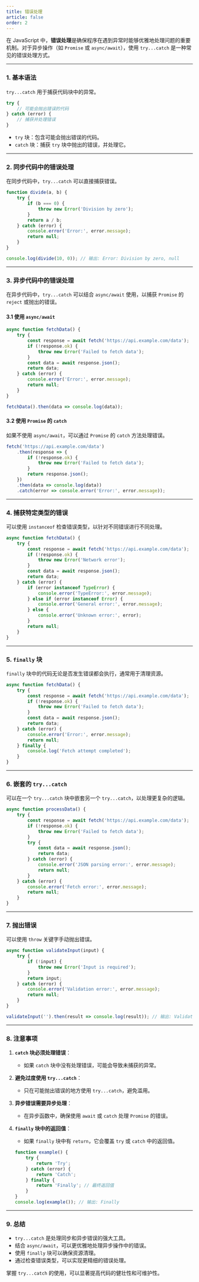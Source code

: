 ```yaml
---
title: 错误处理
article: false
order: 2
---
```

在 JavaScript 中，**错误处理**是确保程序在遇到异常时能够优雅地处理问题的重要机制。对于异步操作（如 `Promise` 或 `async/await`），使用 `try...catch` 是一种常见的错误处理方式。

---

### **1. 基本语法**

`try...catch` 用于捕获代码块中的异常。

```javascript
try {
    // 可能会抛出错误的代码
} catch (error) {
    // 捕获并处理错误
}
```

- `try` 块：包含可能会抛出错误的代码。
- `catch` 块：捕获 `try` 块中抛出的错误，并处理它。

---

### **2. 同步代码中的错误处理**

在同步代码中，`try...catch` 可以直接捕获错误。

```javascript
function divide(a, b) {
    try {
        if (b === 0) {
            throw new Error('Division by zero');
        }
        return a / b;
    } catch (error) {
        console.error('Error:', error.message);
        return null;
    }
}

console.log(divide(10, 0)); // 输出: Error: Division by zero, null
```

---

### **3. 异步代码中的错误处理**

在异步代码中，`try...catch` 可以结合 `async/await` 使用，以捕获 `Promise` 的 `reject` 或抛出的错误。

#### **3.1 使用 `async/await`**

```javascript
async function fetchData() {
    try {
        const response = await fetch('https://api.example.com/data');
        if (!response.ok) {
            throw new Error('Failed to fetch data');
        }
        const data = await response.json();
        return data;
    } catch (error) {
        console.error('Error:', error.message);
        return null;
    }
}

fetchData().then(data => console.log(data));
```

#### **3.2 使用 `Promise` 的 `catch`**

如果不使用 `async/await`，可以通过 `Promise` 的 `catch` 方法处理错误。

```javascript
fetch('https://api.example.com/data')
    .then(response => {
        if (!response.ok) {
            throw new Error('Failed to fetch data');
        }
        return response.json();
    })
    .then(data => console.log(data))
    .catch(error => console.error('Error:', error.message));
```

---

### **4. 捕获特定类型的错误**

可以使用 `instanceof` 检查错误类型，以针对不同错误进行不同处理。

```javascript
async function fetchData() {
    try {
        const response = await fetch('https://api.example.com/data');
        if (!response.ok) {
            throw new Error('Network error');
        }
        const data = await response.json();
        return data;
    } catch (error) {
        if (error instanceof TypeError) {
            console.error('TypeError:', error.message);
        } else if (error instanceof Error) {
            console.error('General error:', error.message);
        } else {
            console.error('Unknown error:', error);
        }
        return null;
    }
}
```

---

### **5. `finally` 块**

`finally` 块中的代码无论是否发生错误都会执行，通常用于清理资源。

```javascript
async function fetchData() {
    try {
        const response = await fetch('https://api.example.com/data');
        if (!response.ok) {
            throw new Error('Failed to fetch data');
        }
        const data = await response.json();
        return data;
    } catch (error) {
        console.error('Error:', error.message);
        return null;
    } finally {
        console.log('Fetch attempt completed');
    }
}
```

---

### **6. 嵌套的 `try...catch`**

可以在一个 `try...catch` 块中嵌套另一个 `try...catch`，以处理更复杂的逻辑。

```javascript
async function processData() {
    try {
        const response = await fetch('https://api.example.com/data');
        if (!response.ok) {
            throw new Error('Failed to fetch data');
        }
        try {
            const data = await response.json();
            return data;
        } catch (error) {
            console.error('JSON parsing error:', error.message);
            return null;
        }
    } catch (error) {
        console.error('Fetch error:', error.message);
        return null;
    }
}
```

---

### **7. 抛出错误**

可以使用 `throw` 关键字手动抛出错误。

```javascript
async function validateInput(input) {
    try {
        if (!input) {
            throw new Error('Input is required');
        }
        return input;
    } catch (error) {
        console.error('Validation error:', error.message);
        return null;
    }
}

validateInput('').then(result => console.log(result)); // 输出: Validation error: Input is required, null
```

---

### **8. 注意事项**

1. **`catch` 块必须处理错误**：
   - 如果 `catch` 块中没有处理错误，可能会导致未捕获的异常。

2. **避免过度使用 `try...catch`**：
   - 只在可能抛出错误的地方使用 `try...catch`，避免滥用。

3. **异步错误需要异步处理**：
   - 在异步函数中，确保使用 `await` 或 `catch` 处理 `Promise` 的错误。

4. **`finally` 块中的返回值**：
   - 如果 `finally` 块中有 `return`，它会覆盖 `try` 或 `catch` 中的返回值。

   ```javascript
   function example() {
       try {
           return 'Try';
       } catch (error) {
           return 'Catch';
       } finally {
           return 'Finally'; // 最终返回值
       }
   }
   console.log(example()); // 输出: Finally
   ```

---

### **9. 总结**

- `try...catch` 是处理同步和异步错误的强大工具。
- 结合 `async/await`，可以更优雅地处理异步操作中的错误。
- 使用 `finally` 块可以确保资源清理。
- 通过检查错误类型，可以实现更精细的错误处理。

掌握 `try...catch` 的使用，可以显著提高代码的健壮性和可维护性。
